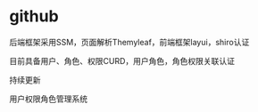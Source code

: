 # github
后端框架采用SSM，页面解析Themyleaf，前端框架layui，shiro认证

目前具备用户、角色、权限CURD，用户角色，角色权限关联认证

持续更新

用户权限角色管理系统


